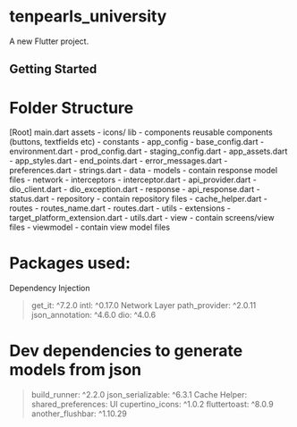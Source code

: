 # tenpearls_university

A new Flutter project.

## Getting Started

# Folder Structure

[Root]
    main.dart
	assets 
		- icons/
	lib
		- components
			reusable components (buttons, textfields etc)
		- constants
			- app_config
				- base_config.dart
				- environment.dart
				- prod_config.dart
				- staging_config.dart
			- app_assets.dart
			- app_styles.dart
			- end_points.dart
			- error_messages.dart
			- preferences.dart
			- strings.dart
		- data
			- models
				- contain response model files
			- network
				- interceptors
					- interceptor.dart
				- api_provider.dart
				- dio_client.dart
				- dio_exception.dart
			- response
				- api_response.dart
				- status.dart
			- repository
				- contain repository files
			- cache_helper.dart
		- routes
			- routes_name.dart
			- routes.dart
		- utils
			- extensions
				- target_platform_extension.dart
			- utils.dart
		- view
			- contain screens/view files
		- viewmodel
			- contain view model files

# Packages used:

Dependency Injection
  > get_it: ^7.2.0
  > intl: ^0.17.0
Network Layer
  > path_provider: ^2.0.11
  > json_annotation: ^4.6.0
  > dio: ^4.0.6
  # Dev dependencies to generate models from json
  > build_runner: ^2.2.0
  > json_serializable: ^6.3.1
Cache Helper:
  shared_preferences:
UI
  > cupertino_icons: ^1.0.2
  > fluttertoast: ^8.0.9
  > another_flushbar: ^1.10.29